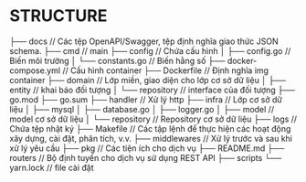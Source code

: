 # STRUCTURE

├── docs // Các tệp OpenAPI/Swagger, tệp định nghĩa giao thức JSON schema.
├── cmd // main
├── config // Chứa cấu hình
│ ├── config.go // Biến môi trường
│ └── constants.go // Biến hằng số
├── docker-compose.yml // Cấu hình container
├── Dockerfile // Định nghĩa img container
├── domain // Lớp miền, giao diện cho lớp cơ sở dữ liệu
│ ├── entity // khai báo đối tượng
│ └── repository // interface của đối tượng
├── go.mod
├── go.sum
├── handler // Xử lý http
├── infra // Lớp cơ sở dữ liệu
│ ├── mysql
│ ├── database.go
│ ├── logger.go
│ ├── model // model cơ sở dữ liệu
│ └── repository // Repository cơ sở dữ liệu
├── logs // Chứa tệp nhật ký
├── Makefile // Các tập lệnh để thực hiện các hoạt động xây dựng, cài đặt, phân tích, v.v.
├── middlewares // Xử lý trước và sau khi xử lý yêu cầu
├── pkg // Các tiện ích cho dịch vụ
├── README.md
├── routers // Bộ định tuyến cho dịch vụ sử dụng REST API
├── scripts
└── yarn.lock // file cài đặt
